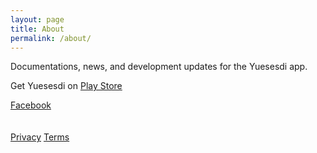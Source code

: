 ```yaml
---
layout: page
title: About
permalink: /about/
---
```


Documentations, news, and development updates for the Yuesesdi app.

Get Yuesesdi on <a target="_blank" href="https://play.google.com/store/apps/details?id=ph.com.yuesesdi.register.load.promo">Play Store</a>


<a target="_blank" href="https://www.facebook.com/yuesesdi">Facebook</a>
<br />
<br />
<br />
<a target="_blank" href="https://yuesesdi.github.io/privacy_policy.html">Privacy</a>
<a target="_blank" href="https://yuesesdi.github.io/terms.html">Terms</a>